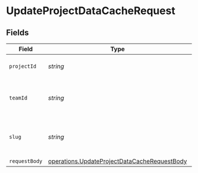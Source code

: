 # UpdateProjectDataCacheRequest


## Fields

| Field                                                                                                        | Type                                                                                                         | Required                                                                                                     | Description                                                                                                  | Example                                                                                                      |
| ------------------------------------------------------------------------------------------------------------ | ------------------------------------------------------------------------------------------------------------ | ------------------------------------------------------------------------------------------------------------ | ------------------------------------------------------------------------------------------------------------ | ------------------------------------------------------------------------------------------------------------ |
| `projectId`                                                                                                  | *string*                                                                                                     | :heavy_check_mark:                                                                                           | The unique project identifier                                                                                | prj_12HKQaOmR5t5Uy6vdcQsNIiZgHGB                                                                             |
| `teamId`                                                                                                     | *string*                                                                                                     | :heavy_minus_sign:                                                                                           | The Team identifier to perform the request on behalf of.                                                     |                                                                                                              |
| `slug`                                                                                                       | *string*                                                                                                     | :heavy_minus_sign:                                                                                           | The Team slug to perform the request on behalf of.                                                           |                                                                                                              |
| `requestBody`                                                                                                | [operations.UpdateProjectDataCacheRequestBody](../../models/operations/updateprojectdatacacherequestbody.md) | :heavy_minus_sign:                                                                                           | N/A                                                                                                          |                                                                                                              |